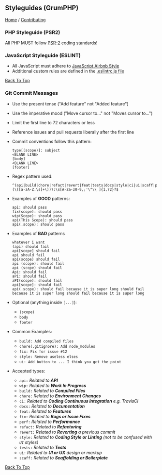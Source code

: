 ## Styleguides (GrumPHP)
[Home](https://github.com/indiehd/docs/blob/master/README.md) / [Contributing](https://github.com/indiehd/docs/blob/master/Contributing/index.md)

### PHP Styleguide (PSR2)

All PHP MUST follow [PSR-2](https://www.php-fig.org/psr/psr-2/) coding standards!

### JavaScript Styleguide (ESLINT)

* All JavaScript must adhere to [JavaScript Airbnb Style](https://github.com/airbnb/javascript/)
* Additional custom rules are defined in the [.eslintrc.js file](https://github.com/indiehd/website-ui/blob/master/.eslintrc.js)

[Back To Top](#styleguides-grumphp)

### Git Commit Messages

* Use the present tense ("Add feature" not "Added feature")
* Use the imperative mood ("Move cursor to..." not "Moves cursor to...")
* Limit the first line to 72 characters or less
* Reference issues and pull requests liberally after the first line

* Commit conventions follow this pattern:
    ```
    type[(scope)]: subject
    <BLANK LINE>
    [body]
    <BLANK LINE>
    [footer]
    ```
    
 * Regex pattern used:
    
    ```
    ^(api|build|chore|refact|revert|feat|tests|docs|style|ci|ui|scaff|perf|fix|wip)(\([a-zA-Z.\s]+\))?:\s[A-Za-z0-9,;'\"\\ ]{1,72}?$
    ```
        
* Examples of **GOOD** patterns:
    
    ```
    api: should pass
    fix(scope): should pass
    wip(Scope): should pass
    api(This Scope): should pass
    api(.scope): should pass
    ```
    
* Examples of **BAD** patterns
    ```
    whatever i want
    (api) should fail
    api[scope] should fail
    api should fail
    api(scope) should fail
    api (scope): should fail
    api (scope) should fail
    Api: should fail
    aPi: should fail
    aPI(scope): should fail
    api[scope]: should fail
    api(.scope): should fail because it is super long should fail because it is super long should fail because it is super long
    ```
    
* Optional (anything inside `[...]`):    
    * `(scope)`
    * `body`
    * `footer`
    
* Common Examples:
    * `build: Add compiled files`
    * `chore(.gitignore): Add node_modules`
    * `fix: Fix for issue #12`
    * `style: Remove useless elses`
    * `ui: Add button to ... I think you get the point`
 
* Accepted types:

    * `api:`    *Related to **API***
    * `wip:`    *Related to **Work In Progress***
    * `build:`  *Related to **Compiled Files***
    * `chore:`  *Related to **Environment Changes***
    * `ci:`     *Related to **Coding Continuous Integration** e.g. TravisCI*
    * `docs:`   *Related to **Documentation***
    * `feat:`   *Related to **Features***
    * `fix:`    *Related to **Bugs or Issue Fixes***
    * `perf:`   *Related to **Performance***
    * `refact:` *Related to **Refactoring***
    * `revert:` *Related to **Reverting** a previous commit*
    * `style:`  *Related to **Coding Style or Linting** (not to be confused with `UI` styles)*
    * `tests:`  *Related to **Tests***
    * `ui:`     *Related to **UI or UX** design or markup*
    * `scaff:`  *Related to **Scaffolding or Boilerplate***
    
[Back To Top](#styleguides-grumphp)    